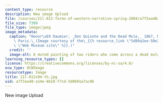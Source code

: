 ```yaml
---
content_type: resource
description: New image Upload
file: /courses/21l-012-forms-of-western-narrative-spring-2004/a7f3aa48a14e8b10f7cd5d0601a7ac86_21l-012s04-th.jpg
file_size: 7399
file_type: image/jpeg
image_metadata:
  caption: "Honor\xE9 Daumier, _Don Quixote and the Dead Mule,_ 1867, Mus\xE9e d'Orsay,\
    \ Paris.\_(Image courtesy of the\_{{% resource_link \"5d89a2ee-50e2-428d-b6a9-47d8a40064a4\"\
    \ \"Web Museum site\" %}}.)"
  credit: ''
  image-alt: A muted painting of two riders who come across a dead mule.
learning_resource_types: []
license: https://creativecommons.org/licenses/by-nc-sa/4.0/
ocw_type: OCWImage
resourcetype: Image
title: 21l-012s04-th.jpg
uid: a7f3aa48-a14e-8b10-f7cd-5d0601a7ac86
---
```

New image Upload